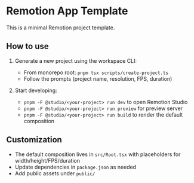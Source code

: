 # Remotion App Template

This is a minimal Remotion project template.

## How to use

1. Generate a new project using the workspace CLI:

   - From monorepo root: `pnpm tsx scripts/create-project.ts`
   - Follow the prompts (project name, resolution, FPS, duration)

2. Start developing:

   - `pnpm -F @studio/<your-project> run dev` to open Remotion Studio
   - `pnpm -F @studio/<your-project> run preview` for preview server
   - `pnpm -F @studio/<your-project> run build` to render the default composition

## Customization

- The default composition lives in `src/Root.tsx` with placeholders for width/height/FPS/duration
- Update dependencies in `package.json` as needed
- Add public assets under `public/`

